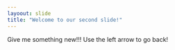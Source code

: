 ```yaml
---
layoout: slide 
title: "Welcome to our second slide!"
---
```

Give me something new!!!
Use the left arrow to go back!